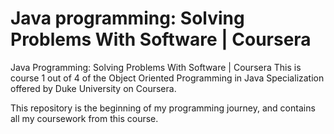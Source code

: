 # Java programming: Solving Problems With Software | Coursera
Java Programming: Solving Problems With Software | Coursera 
This is course 1 out of 4 of the Object Oriented Programming in Java Specialization offered by Duke University on Coursera.

This repository is the beginning of my programming journey, and contains all my coursework from this course.
